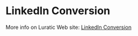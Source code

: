 # LinkedIn Conversion

More info on Luratic Web site: [LinkedIn Conversion](https://www.luratic.com/posts/templates/tags/linkedin-conversion/)

